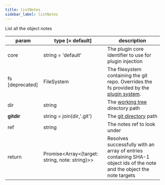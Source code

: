 ```yaml
---
title: listNotes
sidebar_label: listNotes
---
```


List all the object notes

| param           | type [= default]                                   | description                                                                                                            |
| --------------- | -------------------------------------------------- | ---------------------------------------------------------------------------------------------------------------------- |
| core            | string = 'default'                                 | The plugin core identifier to use for plugin injection                                                                 |
| fs [deprecated] | FileSystem                                         | The filesystem containing the git repo. Overrides the fs provided by the [plugin system](./plugin_fs.md).              |
| dir             | string                                             | The [working tree](dir-vs-gitdir.md) directory path                                                                    |
| **gitdir**      | string = join(dir,'.git')                          | The [git directory](dir-vs-gitdir.md) path                                                                             |
| ref             | string                                             | The notes ref to look under                                                                                            |
| return          | Promise\<Array\<{target: string, note: string}\>\> | Resolves successfully with an array of entries containing SHA-1 object ids of the note and the object the note targets |

<script>
(function rewriteEditLink() {
  const el = document.querySelector('a.edit-page-link.button');
  if (el) {
    el.href = 'https://github.com/isomorphic-git/isomorphic-git/edit/master/src/commands/listNotes.js';
  }
})();
</script>